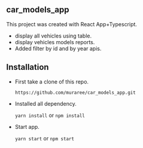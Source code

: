 ## car_models_app

This project was created with React App+Typescript.
* display all vehicles using table.
* display vehicles models reports.
* Added filter by id and by year apis.

## Installation

* First take a clone of this repo.

  `https://github.com/muraree/car_models_app.git`

* Installed all dependency.

  `yarn install` or `npm install`

* Start app.

  `yarn start` or `npm start`


